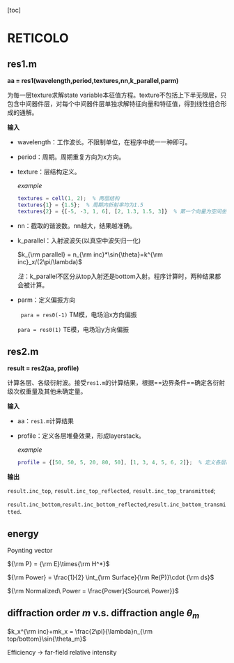 [toc]

# RETICOLO

## res1.m

**aa = res1(wavelength,period,textures,nn,k_parallel,parm)**

为每一层texture求解state variable本征值方程。texture不包括上下半无限层，只包含中间器件层，对每个中间器件层单独求解特征向量和特征值，得到线性组合形成的通解。

**输入**

- wavelength：工作波长。不限制单位，在程序中统一一种即可。

- period：周期。周期重复方向为x方向。

- texture：层结构定义。

  *example*

  ```matlab
  textures = cell(1, 2);  % 两层结构
  textures{1} = {1.5};  % 周期内折射率均为1.5
  textures{2} = {[-5, -3, 1, 6], [2, 1.3, 1.5, 3]}  % 第一个向量为空间坐标截断处，第二个向量为各截段的折射率。最后一个截段的折射率等于第一个截段的折射率
  ```

- nn：截取的谐波数。nn越大，结果越准确。

- k_parallel：入射波波矢(以真空中波矢归一化)

  $k_{\rm parallel} = n_{\rm inc}*\sin{\theta}=k^{\rm inc}_x/(2\pi/\lambda)$

  *注*：k_parallel不区分从top入射还是bottom入射。程序计算时，两种结果都会被计算。

- parm：定义偏振方向

  ` para = res0(-1)` TM模，电场沿x方向偏振

  `para = res0(1)` TE模，电场沿y方向偏振

## res2.m

**result = res2(aa, profile)**

计算各层、各级衍射波。接受`res1.m`的计算结果，根据==边界条件==确定各衍射级次权重量及其他未确定量。

**输入**

- aa：`res1.m`计算结果

- profile：定义各层堆叠效果，形成layerstack。

  *example*

  ```matlab
  profile = {[50, 50, 5, 20, 80, 50], [1, 3, 4, 5, 6, 2]};  % 定义各层的厚度(第一个向量)和排列方式(第二个向量)。排列方式按从上往下排列，第一层为top层，最后一层为bottom层
  ```

**输出**

`result.inc_top`, `result.inc_top_reflected`, `result.inc_top_transmitted`;

`result.inc_bottom`,`result.inc_bottom_reflected`,`result.inc_bottom_transmitted`.

## energy

Poynting vector

${\rm P} = {\rm E}\times{\rm H^*}$

${\rm Power} = \frac{1}{2} \int_{\rm Surface}{\rm Re(P)}\cdot {\rm ds}$

${\rm Normalized\ Power = \frac{Power}{Source\ Power}}$

## diffraction order $m$ v.s. diffraction angle $\theta_m$

$k_x^{\rm inc}+mk_x = \frac{2\pi}{\lambda}n_{\rm top/bottom}\sin{\theta_m}$

Efficiency -> far-field relative intensity

